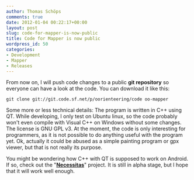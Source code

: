 ```yaml
---
author: Thomas Schöps
comments: true
date: 2012-01-04 00:22:17+00:00
layout: post
slug: code-for-mapper-is-now-public
title: Code for Mapper is now public
wordpress_id: 50
categories:
- Development
- Mapper
- Releases
---
```


From now on, I will push code changes to a public **git repository** so everyone can have a look at the code. You can download it like this:

    
    git clone git://git.code.sf.net/p/oorienteering/code oo-mapper


Some more or less technical details:
The program is written in C++ using QT. While developing, I only test on Ubuntu linux, so the code probably won't even compile with Visual C++ on Windows without some changes. The license is GNU GPL v3. At the moment, the code is only interesting for programmers, as it is not possible to do anything useful with the program yet. Ok, actually it could be abused as a simple painting program or gpx viewer, but that is not really its purpose.

You might be wondering how C++ with QT is supposed to work on Android. If so, check out the "**[Necessitas](https://sourceforge.net/p/necessitas/home/necessitas/)**" project. It is still in alpha stage, but I hope that it will work well enough.
